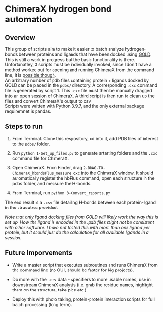 # ChimeraX hydrogen bond automation  
## Overview
This group of scripts aim to make it easier to batch analyze hydrogen-bonds between proteins and ligands that have been docked using [GOLD](https://www.ccdc.cam.ac.uk/solutions/csd-discovery/components/gold/).  
This is still a work in progress but the basic functionality is there. Unfortunatley, 3 scripts must be individually invoked, since I don't have a method worked out for opening and running ChimeraX from the command line, it is [possible though](https://www.cgl.ucsf.edu/chimerax/docs/user/startup.html).  
An arbitrary number of pdb files containing protein + ligands docked by GOLD can be placed in the `pdbs/` directory. A corresponding `.cxc` command file is generated by script 1. This `.cxc` file must then be manually dragged into an open session of ChimeraX. A third script is then run to clean up the files and convert ChimeraX's output to csv.  
Scripts were written with Python 3.9.7, and the only external package requiremnet is pandas.  

## Steps to run  

1. From Terminal. Clone this respository, cd into it, add PDB files of interest to the `pdbs/` folder.

2. Run `python 1-Set_up_files.py` to generate srtarting folders and the `.cxc` command file for ChimeraX.

3. Open ChimeraX. From Finder, drag `2-DRAG-TO-ChimeraX_hbondsPlus_measure.cxc` into the ChimeraX window. It should automatically register the hbPlus command, open each structure in the pdbs folder, and measure the H-bonds.

4. From Terminal, run `python 3-Convert_reports.py`

The end result is a `.csv` file detailing H-bonds between each protein-ligand in the strucutres provided.  

*Note that only ligand docking files from GOLD will likely work the way this is set up. How the ligand is encoded in the .pdb files might not be consistent with other software. I have not tested this with more than one ligand per protein, but it should just do the calculation for all available ligands in a session.*  

## Future Imporvements  

- Write a master script that executes subroutines and runs ChimeraX from the command line (no GUI, should be faster for big projects).

- Do more with the `.csv` data - specifiers to more usable names, use in downstream ChimeraX analysis (i.e. grab the residue names, highlight them on the structure, take pics etc.).  

- Deploy this with photo taking, protein-protein interaction scripts for full batch processing (long term).  